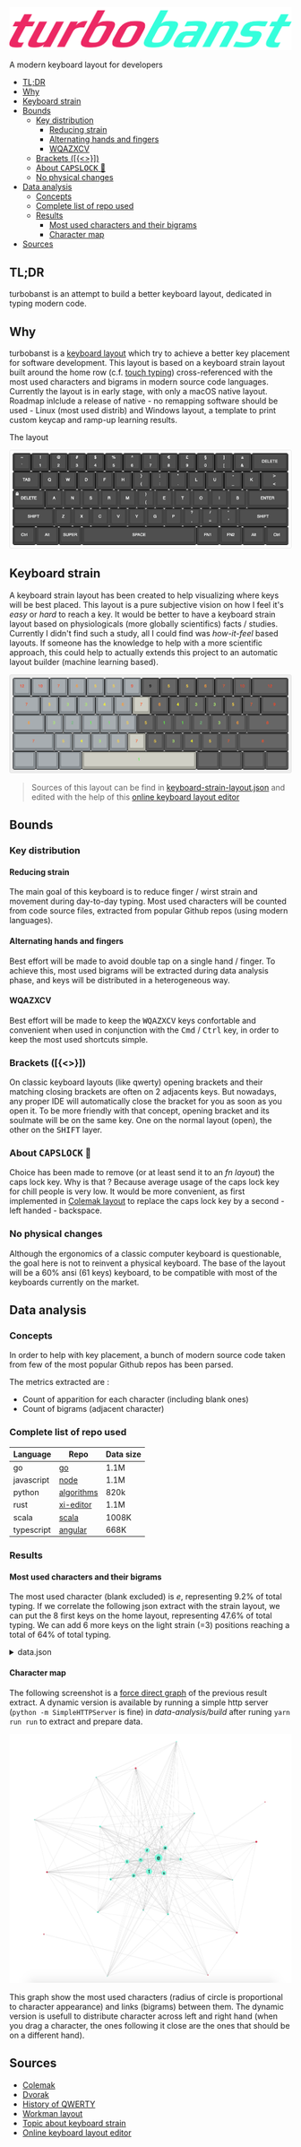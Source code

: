 ![logo](logo.png)

A modern keyboard layout for developers

- [TL;DR](#tldr)
- [Why](#why)
- [Keyboard strain](#keyboard-strain)
- [Bounds](#bounds)
  - [Key distribution](#key-distribution)
    - [Reducing strain](#reducing-strain)
    - [Alternating hands and fingers](#alternating-hands-and-fingers)
    - [WQAZXCV](#wqazxcv)
  - [Brackets ([{<>}])](#brackets)
  - [About <kbd>CAPSLOCK</kbd> 🤬](#about-kbdcapslockkbd-%F0%9F%A4%AC)
  - [No physical changes](#no-physical-changes)
- [Data analysis](#data-analysis)
  - [Concepts](#concepts)
  - [Complete list of repo used](#complete-list-of-repo-used)
  - [Results](#results)
    - [Most used characters and their bigrams](#most-used-characters-and-their-bigrams)
    - [Character map](#character-map)
- [Sources](#sources)

## TL;DR

turbobanst is an attempt to build a better keyboard layout, dedicated in typing modern code.

## Why

turbobanst is a [keyboard layout](https://en.wikipedia.org/wiki/Keyboard_layout) which try to achieve a better key placement for software development. This layout is based on a keyboard strain layout built around the home row (c.f. [touch typing](https://en.wikipedia.org/wiki/Touch_typing)) cross-referenced with the most used characters and bigrams in modern source code languages. Currently the layout is in early stage, with only a macOS native layout. Roadmap inlclude a release of native - no remapping software should be used - Linux (most used distrib) and Windows layout, a template to print custom keycap and ramp-up learning results. 

The layout

![](resources/turbobanst-layout.png)

## Keyboard strain

A keyboard strain layout has been created to help visualizing where keys will be best placed. This layout is a pure subjective vision on how I feel it's *easy* or *hard* to reach a key. It would be better to have a keyboard strain layout based on physiologicals (more globally scientifics) facts / studies. Currently I didn't find such a study, all I could find was *how-it-feel* based layouts. If someone has the knowledge to help with a more scientific approach, this could help to actually extends this project to an automatic layout builder (machine learning based).

![keyboard strain layout](resources/keyboard-strain-layout.png)

> Sources of this layout can be find in [keyboard-strain-layout.json](resources/keyboard-strain-layout.json) and edited with the help of this [online keyboard layout editor](http://www.keyboard-layout-editor.com/##@_backcolor=%23ffffff&name=Keyboard%20strain&author=Banst%3B&@_c=%23878d91&t=%23ff0000&a:7%3B&=12&=10&_t=%23ff2f00%3B&=7&_t=%23ff7700%3B&=6&_t=%23ffa800%3B&=5&=5&_t=%23ff0000%3B&=9&_c=%23545454&t=%23000000%3B&=9&_t=%23ffa800%3B&=5&=5&_t=%23ff7700%3B&=6&_t=%23ff2f00%3B&=7&_t=%23ff0000%3B&=10&_w:2%3B&=12%3B&@_c=%23878d91&t=%23ff2f00&w:1.5%3B&=7&_t=%23ffa800%3B&=5&_t=%2383c445%3B&=3&=3&_t=%23f9ff00%3B&=4&_t=%23ff7700%3B&=6&_c=%23a8a89e&t=%23ff2f00%3B&=7&_c=%23545454&t=%23ff7700%3B&=6&_t=%23f9ff00%3B&=4&_t=%2383c445%3B&=3&=3&_t=%23ffa800%3B&=5&_t=%23ff2f00%3B&=7&_t=%23ff0000&w:1.5%3B&=9%3B&@_c=%23878d91&t=%23ff7700&w:1.75%3B&=6&_t=%2383c445%3B&=3&_t=%23519c5f%3B&=2&_t=%2313ff00%3B&=1&=1&_t=%23ffa800%3B&=5&_c=%23545454%3B&=5&_t=%2313ff00%3B&=1&=1&_t=%23519c5f%3B&=2&_t=%2383c445%3B&=3&_t=%23ff7700%3B&=6&_t=%23ff1f00&w:2.25%3B&=8%3B&@_c=%23878d91&t=%23ff2f00&w:2.25%3B&=7&_t=%23ffa800%3B&=5&_t=%23f9ff00%3B&=4&_t=%2383c445%3B&=3&_t=%23ffa800%3B&=5&_c=%23a8a89e&t=%23ff2f00%3B&=7&_c=%23545454&t=%23ffa800%3B&=5&_t=%2383c445%3B&=3&_t=%23f9ff00%3B&=4&_t=%23ffa800%3B&=5&_t=%23ff2f00%3B&=7&_t=%23ff1f00&w:2.75%3B&=8%3B&@_c=%23878d91&t=%23000000&w:1.25%3B&=&_w:1.25%3B&=&_w:1.25%3B&=&_c=%23a8a89e&t=%2300ff1b&w:6.25%3B&=1&_c=%23545454&t=%23000000&w:1.25%3B&=&_w:1.25%3B&=&_w:1.25%3B&=&_w:1.25%3B&=)

## Bounds

### Key distribution

#### Reducing strain

The main goal of this keyboard is to reduce finger / wirst strain and movement during day-to-day typing. Most used characters will be counted from code source files, extracted from popular Github repos (using modern languages). 

#### Alternating hands and fingers

Best effort will be made to avoid double tap on a single hand / finger. To achieve this, most used bigrams will be extracted during data analysis phase, and keys will be distributed in a heterogeneous way.

#### WQAZXCV

Best effort will be made to keep the <kbd>WQ</kbd><kbd>A</kbd><kbd>Z</kbd><kbd>X</kbd><kbd>C</kbd><kbd>V</kbd> keys confortable and convenient when used in conjunction with the <kbd>Cmd</kbd> / <kbd>Ctrl</kbd> key, in order to keep the most used shortcuts simple.

### Brackets ([{<>}])

On classic keyboard layouts (like qwerty) opening brackets and their matching closing brackets are often on 2 adjacents keys. But nowadays, any proper IDE will automatically close the bracket for you as soon as you open it. To be more friendly with that concept, opening bracket and its soulmate will be on the same key. One on the normal layout (open), the other on the <kbd>SHIFT</kbd> layer.

### About <kbd>CAPSLOCK</kbd> 🤬

Choice has been made to remove (or at least send it to an *fn layout*) the caps lock key. Why is that ? Because average usage of the caps lock key for chill people is very low. It would be more convenient, as first implemented in [Colemak layout](https://colemak.com) to replace the caps lock key by a second - left handed - backspace.

### No physical changes

Although the ergonomics of a classic computer keyboard is questionable, the goal here is not to reinvent a physical keyboard. The base of the layout will be a 60% ansi (61 keys) keyboard, to be compatible with most of the keyboards currently on the market.

## Data analysis

### Concepts

In order to help with key placement, a bunch of modern source code taken from few of the most popular Github repos has been parsed. 

The metrics extracted are :

- Count of apparition for each character (including blank ones)
- Count of bigrams (adjacent character)

### Complete list of repo used

| Language   | Repo                                                                          | Data size |
| ---------- | ----------------------------------------------------------------------------- | --------- |
| go         | [go](https://github.com/golang/go)                                            | 1.1M      |
| javascript | [node](https://github.com/nodejs/node)                                        | 1.1M      |
| python     | [algorithms](https://github.com/keon/algorithms)                              | 820k      |
| rust       | [xi-editor](https://github.com/xi-editor/xi-editor/tree/master/rust/rope/src) | 1.1M      |
| scala      | [scala](https://github.com/scala/scala)                                       | 1008K     |
| typescript | [angular](https://github.com/angular/angular)                                 | 668K      |

### Results

#### Most used characters and their bigrams

The most used character (blank excluded) is *e*, representing 9.2% of total typing. If we correlate the following json extract with the strain layout, we can put the 8 first keys on the home layout, representing 47.6% of total typing. We can add 6 more keys on the light strain (=3) positions reaching a total of 64% of total typing.

<details><summary>data.json</summary>
<p>

```json
{
  "nodes": [
    { "id": "e", "group": 0, "percentage": 9.256777852152501 },
    { "id": "t", "group": 0, "percentage": 7.140935104882532 },
    { "id": "r", "group": 0, "percentage": 5.511389658620024 },
    { "id": "s", "group": 0, "percentage": 5.4301477600317805 },
    { "id": "n", "group": 0, "percentage": 5.222289982858719 },
    { "id": "a", "group": 0, "percentage": 5.16088021876697 },
    { "id": "o", "group": 0, "percentage": 4.956272117537438 },
    { "id": "i", "group": 0, "percentage": 4.922864234005824 },
    { "id": "l", "group": 0, "percentage": 3.4022588588595886 },
    { "id": "c", "group": 0, "percentage": 3.067937057117762 },
    { "id": "d", "group": 0, "percentage": 2.683199722046409 },
    { "id": "p", "group": 0, "percentage": 2.490861425313943 },
    { "id": "u", "group": 0, "percentage": 2.363486276648861 },
    { "id": ",", "group": 1, "percentage": 2.3092743929180144 },
    { "id": "f", "group": 0, "percentage": 2.2506891135248477 },
    { "id": ".", "group": 1, "percentage": 2.041889841452259 },
    { "id": ")", "group": 1, "percentage": 2.014647230972388 },
    { "id": "(", "group": 1, "percentage": 2.01312869081186 },
    { "id": "m", "group": 0, "percentage": 1.8604850338755938 },
    { "id": "h", "group": 0, "percentage": 1.6483146026466333 },
    { "id": "v", "group": 0, "percentage": 1.4605926680021721 },
    { "id": "g", "group": 0, "percentage": 1.459225981857697 },
    { "id": "=", "group": 1, "percentage": 1.4321048545906683 },
    { "id": "_", "group": 0, "percentage": 1.2623624354468577 },
    { "id": ":", "group": 1, "percentage": 1.2106105867760664 },
    { "id": "b", "group": 0, "percentage": 1.2084846305513273 },
    { "id": "/", "group": 1, "percentage": 1.1458296635279455 },
    { "id": "y", "group": 0, "percentage": 1.0093129030964856 }
  ],
  "links": [
    { "source": "e", "target": "r", "value": 1 },
    { "source": "e", "target": "s", "value": 0.6907369226780578 },
    { "source": "e", "target": "t", "value": 0.6274892282620773 },
    { "source": "i", "target": "n", "value": 0.6033901653106829 },
    { "source": "n", "target": "o", "value": 0.546833911529772 },
    { "source": "e", "target": "n", "value": 0.5303398807392684 },
    { "source": "s", "target": "t", "value": 0.5025617600217287 },
    { "source": "e", "target": "l", "value": 0.4888578871344091 },
    { "source": "o", "target": "r", "value": 0.48221582982505956 },
    { "source": "a", "target": "r", "value": 0.45086976382424476 },
    { "source": "d", "target": "e", "value": 0.44943764737836267 },
    { "source": "a", "target": "t", "value": 0.44864751416684157 },
    { "source": "i", "target": "t", "value": 0.4355115495253028 },
    { "source": "a", "target": "l", "value": 0.4103013617452067 },
    { "source": "c", "target": "o", "value": 0.3814614995246855 },
    { "source": "h", "target": "t", "value": 0.37210335930073213 },
    { "source": "r", "target": "t", "value": 0.312584105976617 },
    { "source": "n", "target": "t", "value": 0.3109668020592847 },
    { "source": "i", "target": "s", "value": 0.3101149396906135 },
    { "source": "o", "target": "p", "value": 0.3016703909924814 },
    { "source": "a", "target": "n", "value": 0.2869047766021803 },
    { "source": "f", "target": "i", "value": 0.2832997938246151 },
    { "source": "e", "target": "m", "value": 0.2786454153754985 },
    { "source": "o", "target": "t", "value": 0.2703366708230966 },
    { "source": "c", "target": "e", "value": 0.26752182125705254 },
    { "source": "n", "target": "s", "value": 0.26071926813911284 },
    { "source": "i", "target": "l", "value": 0.2525339819010111 },
    { "source": "a", "target": "c", "value": 0.2217434783145471 },
    { "source": "e", "target": "p", "value": 0.22163236583167695 },
    { "source": "a", "target": "s", "value": 0.21744712897690094 },
    { "source": "a", "target": "m", "value": 0.21303966715638464 },
    { "source": "c", "target": "t", "value": 0.21255817973061397 },
    { "source": "i", "target": "r", "value": 0.21085445499327152 },
    { "source": "d", "target": "n", "value": 0.20592846825269448 },
    { "source": "/", "target": "/", "value": 0.202113606340819 },
    { "source": "g", "target": "n", "value": 0.20024938579488635 },
    { "source": "d", "target": "i", "value": 0.19869381103470413 },
    { "source": "r", "target": "u", "value": 0.19629871973728072 },
    { "source": "e", "target": "h", "value": 0.19607649477154038 },
    { "source": "f", "target": "o", "value": 0.19269373695971556 },
    { "source": "l", "target": "u", "value": 0.18821220015061915 },
    { "source": "i", "target": "o", "value": 0.18558253805602537 },
    { "source": "a", "target": "p", "value": 0.18316275509574192 },
    { "source": "t", "target": "u", "value": 0.18243435104137087 },
    { "source": "n", "target": "u", "value": 0.17427375646612922 },
    { "source": ".", "target": "a", "value": 0.1721749651230262 },
    { "source": "a", "target": "d", "value": 0.16906381560266176 },
    { "source": "e", "target": "v", "value": 0.1685946740083211 },
    { "source": "l", "target": "o", "value": 0.16626131186804777 },
    { "source": "a", "target": "v", "value": 0.16054519191594957 },
    { "source": "m", "target": "o", "value": 0.15977975036728848 },
    { "source": "a", "target": "e", "value": 0.1590760379757775 },
    { "source": "d", "target": "o", "value": 0.15552043852393238 },
    { "source": "e", "target": "g", "value": 0.15148335164631663 },
    { "source": ".", "target": "s", "value": 0.148940110371733 },
    { "source": "g", "target": "r", "value": 0.1481870146545019 },
    { "source": "(", "target": "t", "value": 0.14747095643156088 },
    { "source": "s", "target": "u", "value": 0.14358201953110533 },
    { "source": "e", "target": "f", "value": 0.1416066865023025 },
    { "source": "o", "target": "s", "value": 0.1380387412190274 },
    { "source": "s", "target": "s", "value": 0.13586587488734428 },
    { "source": "t", "target": "y", "value": 0.13452017926147236 },
    { "source": "(", "target": "e", "value": 0.12387807256879714 },
    { "source": "e", "target": "u", "value": 0.11756935270805813 },
    { "source": "c", "target": "h", "value": 0.11714959443943752 },
    { "source": "p", "target": "t", "value": 0.11672983617081692 },
    { "source": "(", "target": ")", "value": 0.11437178236768356 },
    { "source": "r", "target": "r", "value": 0.11319892838183188 },
    { "source": ".", "target": "v", "value": 0.11268040346177113 },
    { "source": "p", "target": "r", "value": 0.1123841035074507 },
    { "source": "c", "target": "i", "value": 0.10919887899850615 },
    { "source": ".", "target": "t", "value": 0.10854454993271521 },
    { "source": "c", "target": "n", "value": 0.10460622970653959 },
    { "source": "i", "target": "m", "value": 0.10424820059506908 },
    { "source": "_", "target": "v", "value": 0.10386547982073853 },
    { "source": "a", "target": "h", "value": 0.10347041321497796 },
    { "source": "p", "target": "y", "value": 0.10337164656353783 },
    { "source": "n", "target": "r", "value": 0.10203829676909591 },
    { "source": "h", "target": "i", "value": 0.10172965098334548 },
    { "source": "m", "target": "p", "value": 0.09989012210027284 },
    { "source": "g", "target": "i", "value": 0.09951974715737232 },
    { "source": "g", "target": "s", "value": 0.09859380980012099 },
    { "source": ".", "target": "e", "value": 0.0976925641057297 },
    { "source": ")", "target": ")", "value": 0.09674193508561835 },
    { "source": ":", "target": "=", "value": 0.09608760601982741 },
    { "source": "l", "target": "p", "value": 0.0934209064309436 },
    { "source": "r", "target": "s", "value": 0.093001148162323 },
    { "source": "b", "target": "o", "value": 0.09043321522487932 },
    { "source": "a", "target": "b", "value": 0.08771713231027543 },
    { "source": "b", "target": "u", "value": 0.086717119964444 },
    { "source": "i", "target": "v", "value": 0.08637143668440352 },
    { "source": "l", "target": "l", "value": 0.08548253682144225 },
    { "source": "(", "target": "s", "value": 0.08497635773281152 },
    { "source": "b", "target": "e", "value": 0.08460598278991098 },
    { "source": "f", "target": "l", "value": 0.08282818306398844 },
    { "source": "l", "target": "s", "value": 0.08212447067247744 },
    { "source": "o", "target": "u", "value": 0.08177878739243695 },
    { "source": "m", "target": "u", "value": 0.07924789194928332 },
    { "source": "e", "target": "i", "value": 0.07823553377202187 },
    { "source": "c", "target": "l", "value": 0.07813676712058173 },
    { "source": "_", "target": "e", "value": 0.07633427573179916 },
    { "source": "(", "target": "c", "value": 0.07593920912603859 },
    { "source": "p", "target": "s", "value": 0.07493919678020716 },
    { "source": ".", "target": "r", "value": 0.0744083260287164 },
    { "source": "a", "target": "u", "value": 0.07371695946863542 },
    { "source": "s", "target": "y", "value": 0.07363053864862529 },
    { "source": "a", "target": "i", "value": 0.07318608871714466 },
    { "source": "_", "target": "t", "value": 0.07313670539142458 },
    { "source": "l", "target": "t", "value": 0.07238360967419351 },
    { "source": "=", "target": "=", "value": 0.06932184347954913 },
    { "source": "b", "target": "l", "value": 0.06770453956221682 },
    { "source": "f", "target": "u", "value": 0.06743293127075643 },
    { "source": "(", "target": "r", "value": 0.06574155236484401 },
    { "source": "p", "target": "u", "value": 0.06409955678465167 },
    { "source": "d", "target": "d", "value": 0.06351930270744083 },
    { "source": "(", "target": "n", "value": 0.06192669045296856 },
    { "source": "c", "target": "r", "value": 0.06158100717292806 },
    { "source": ")", "target": "e", "value": 0.06124766972431758 },
    { "source": "_", "target": "s", "value": 0.05959332831269522 },
    { "source": "a", "target": "f", "value": 0.05950690749268509 },
    { "source": "d", "target": "l", "value": 0.05925999086408474 },
    { "source": ".", "target": "o", "value": 0.059037765898344426 },
    { "source": "b", "target": "r", "value": 0.058827886764034124 },
    { "source": ".", "target": "p", "value": 0.058173557698243186 },
    { "source": "a", "target": "g", "value": 0.05816121186681317 },
    { "source": "h", "target": "s", "value": 0.05705008703811158 },
    { "source": "f", "target": "f", "value": 0.056716749589501105 },
    { "source": ".", "target": "f", "value": 0.05624760799516043 },
    { "source": "h", "target": "o", "value": 0.054605612414968085 },
    { "source": ":", "target": ":", "value": 0.05348214175483648 },
    { "source": ".", "target": "c", "value": 0.052877196014765614 },
    { "source": "o", "target": "o", "value": 0.05264262521759528 },
    { "source": "c", "target": "s", "value": 0.05151915455746367 },
    { "source": ",", "target": "e", "value": 0.05145742540031358 },
    { "source": "_", "target": "r", "value": 0.05085247966024272 },
    { "source": ".", "target": "n", "value": 0.05032160890875196 },
    { "source": "c", "target": "u", "value": 0.050136421437301695 },
    { "source": "f", "target": "n", "value": 0.05005000061729157 },
    { "source": "f", "target": "r", "value": 0.049593204854380915 },
    { "source": "c", "target": "p", "value": 0.04849442585710935 },
    { "source": "e", "target": "e", "value": 0.04828454672279905 },
    { "source": "d", "target": "r", "value": 0.048049975925628714 },
    { "source": "(", "target": "g", "value": 0.04796355510561859 },
    { "source": "(", "target": "o", "value": 0.046852430276917 },
    { "source": "t", "target": "t", "value": 0.04679070111976691 },
    { "source": ")", "target": "t", "value": 0.046296867862566204 },
    { "source": "i", "target": "p", "value": 0.04506228471956444 },
    { "source": "(", "target": "d", "value": 0.04484005975382412 },
    { "source": ".", "target": "d", "value": 0.04459314312522377 },
    { "source": ":", "target": "t", "value": 0.044543759799503695 },
    { "source": "a", "target": "y", "value": 0.044407955653773507 },
    { "source": ":", "target": "e", "value": 0.044173384856603166 },
    { "source": "b", "target": "m", "value": 0.044136347362313116 },
    { "source": ",", "target": "s", "value": 0.04403758071087297 },
    { "source": "(", "target": "p", "value": 0.04348201829652218 },
    { "source": "(", "target": "v", "value": 0.04171656440202966 },
    { "source": ".", "target": "l", "value": 0.041259768639119 },
    { "source": "g", "target": "u", "value": 0.04075358955048828 },
    { "source": "m", "target": "y", "value": 0.04011160631612736 },
    { "source": ")", "target": ".", "value": 0.03982765219323695 },
    { "source": ",", "target": "t", "value": 0.03981530636180693 },
    { "source": ".", "target": "i", "value": 0.03969184804750676 },
    { "source": "l", "target": "y", "value": 0.03938320226175632 },
    { "source": "o", "target": "v", "value": 0.039123939801725946 },
    { "source": "(", "target": "f", "value": 0.038556031555945135 },
    { "source": ")", "target": ",", "value": 0.038247385770194695 },
    { "source": "_", "target": "o", "value": 0.03817331078161459 },
    { "source": "(", "target": "i", "value": 0.03816096495018457 },
    { "source": "r", "target": "y", "value": 0.03816096495018457 },
    { "source": "i", "target": "u", "value": 0.037926394153014235 },
    { "source": "_", "target": "c", "value": 0.0379017024901542 },
    { "source": "n", "target": "y", "value": 0.03514858208126026 },
    { "source": "f", "target": "t", "value": 0.03485228212693984 },
    { "source": ":", "target": "s", "value": 0.03477820713835973 },
    { "source": "_", "target": "i", "value": 0.03385226978110841 },
    { "source": "d", "target": "s", "value": 0.033753503129668266 },
    { "source": "e", "target": "o", "value": 0.033469549006777864 },
    { "source": "d", "target": "u", "value": 0.033457203175347845 },
    { "source": "e", "target": "y", "value": 0.03338312818676774 },
    { "source": "f", "target": "s", "value": 0.03250657415523649 },
    { "source": ":", "target": "d", "value": 0.032333732515216235 },
    { "source": "(", "target": "l", "value": 0.03232138668378622 },
    { "source": "_", "target": "d", "value": 0.03212385338090594 },
    { "source": "b", "target": "i", "value": 0.03154359930369511 },
    { "source": ".", "target": "g", "value": 0.03132137433795479 },
    { "source": ".", "target": "m", "value": 0.03130902850652477 },
    { "source": ".", "target": "b", "value": 0.03116087852936456 },
    { "source": ")", "target": "s", "value": 0.03111149520364449 },
    { "source": ")", "target": ":", "value": 0.030099137026383043 },
    { "source": "m", "target": "r", "value": 0.030086791194953024 },
    { "source": "g", "target": "o", "value": 0.029704070420622477 },
    { "source": "(", "target": "m", "value": 0.0295806121063223 },
    { "source": ")", "target": "d", "value": 0.02946949962345214 },
    { "source": "m", "target": "s", "value": 0.02906208718626156 },
    { "source": ")", "target": "r", "value": 0.028827516389091222 },
    { "source": "g", "target": "h", "value": 0.02725959579747898 },
    { "source": "b", "target": "y", "value": 0.025975629328757147 },
    { "source": "_", "target": "m", "value": 0.025518833565846492 },
    { "source": ":", "target": "n", "value": 0.025345991925826244 },
    { "source": "(", "target": "a", "value": 0.025284262768676156 },
    { "source": "n", "target": "n", "value": 0.025247225274386102 },
    { "source": "_", "target": "n", "value": 0.025062037802935838 },
    { "source": "_", "target": "l", "value": 0.02411140878282448 },
    { "source": "(", "target": "h", "value": 0.022975592291262854 },
    { "source": "p", "target": "p", "value": 0.02295090062840282 },
    { "source": ",", "target": "d", "value": 0.022666946505512413 },
    { "source": "_", "target": "p", "value": 0.022259534068321832 },
    { "source": "(", "target": "y", "value": 0.02206200076544155 },
    { "source": "d", "target": "t", "value": 0.02183977579970123 },
    { "source": ":", "target": "h", "value": 0.020987913431030014 },
    { "source": "r", "target": "v", "value": 0.02038296769095915 },
    { "source": "m", "target": "t", "value": 0.020296546870949023 },
    { "source": "g", "target": "t", "value": 0.019679255299448143 },
    { "source": ":", "target": "r", "value": 0.019444684502277806 },
    { "source": "b", "target": "s", "value": 0.018938505413647083 },
    { "source": ",", "target": "r", "value": 0.018827392930776923 },
    { "source": "_", "target": "f", "value": 0.018494055482166448 },
    { "source": "h", "target": "r", "value": 0.018444672156446375 },
    { "source": "l", "target": "n", "value": 0.018382942999296287 },
    { "source": "l", "target": "r", "value": 0.017728613933505354 },
    { "source": ".", "target": "h", "value": 0.017568118124915124 },
    { "source": ")", "target": "l", "value": 0.017284164002024715 },
    { "source": ")", "target": "y", "value": 0.016987864047704294 },
    { "source": "b", "target": "t", "value": 0.01683971407054408 },
    { "source": "_", "target": "g", "value": 0.016802676576254026 },
    { "source": "n", "target": "v", "value": 0.016765639081963976 },
    { "source": "_", "target": "h", "value": 0.01658045161051371 },
    { "source": ".", "target": "u", "value": 0.016506376621933605 },
    { "source": "m", "target": "m", "value": 0.01648168495907357 },
    { "source": ".", "target": "_", "value": 0.016395264139063444 },
    { "source": "(", "target": "b", "value": 0.015852047556142668 },
    { "source": "a", "target": "o", "value": 0.015765626736132545 },
    { "source": ")", "target": "n", "value": 0.015197718490351732 },
    { "source": "_", "target": "b", "value": 0.014802651884591168 },
    { "source": ")", "target": "g", "value": 0.013703872887319597 },
    { "source": "n", "target": "p", "value": 0.01332115211298905 },
    { "source": ",", "target": "f", "value": 0.013210039630118891 },
    { "source": ",", "target": "n", "value": 0.012913739675798466 },
    { "source": "c", "target": "d", "value": 0.012753243867208237 },
    { "source": ".", "target": ".", "value": 0.012716206372918185 },
    { "source": ":", "target": "f", "value": 0.012247064778577513 },
    { "source": "d", "target": "f", "value": 0.012148298127137372 },
    { "source": "a", "target": "a", "value": 0.012037185644267213 },
    { "source": "d", "target": "p", "value": 0.012037185644267213 },
    { "source": "o", "target": "y", "value": 0.011950764824257089 },
    { "source": ",", "target": "l", "value": 0.01179026901566686 },
    { "source": "_", "target": "a", "value": 0.011728539858516771 },
    { "source": "/", "target": "s", "value": 0.01158038988135656 },
    { "source": ":", "target": "p", "value": 0.011419894072766331 },
    { "source": ",", "target": "y", "value": 0.01132112742132619 },
    { "source": "/", "target": "l", "value": 0.011135939949875924 },
    { "source": ",", "target": "g", "value": 0.011037173298435784 },
    { "source": "g", "target": "l", "value": 0.010851985826985518 },
    { "source": ")", "target": "c", "value": 0.010827294164125483 },
    { "source": "c", "target": "c", "value": 0.010333460906924778 },
    { "source": ")", "target": "f", "value": 0.010296423412634724 }
  ]
}
```

</p>
</details>

#### Character map

The following screenshot is a [force direct graph](https://observablehq.com/@d3/force-directed-graph) of the previous result extract. A dynamic version is available by running a simple http server (`python -m SimpleHTTPServer` is fine) in *data-analysis/build* after runing `yarn run run` to extract and prepare data.

![](resources/charmap.png)

This graph show the most used characters (radius of circle is proportional to character appearance) and links (bigrams) between them. The dynamic version is usefull to distribute character across left and right hand (when you drag a character, the ones following it close are the ones that should be on a different hand).

## Sources

- [Colemak](https://colemak.com)
- [Dvorak](https://www.dvorak-keyboard.com)
- [History of QWERTY](https://en.wikipedia.org/wiki/QWERTY#History)
- [Workman layout](https://workmanlayout.org)
- [Topic about keyboard strain](https://geekhack.org/index.php?topic=82183.0)
- [Online keyboard layout editor](http://www.keyboard-layout-editor.com)